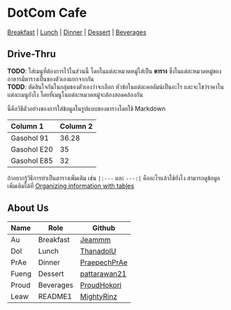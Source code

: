 # DotCom Cafe


[Breakfast](Menu.md/#Breakfast) | [Lunch](Menu.md/#Lunch) | [Dinner](Menu.md/#Dinner) | [Dessert](Menu.md/#Dessert) | [Beverages](Menu.md/#Beverages)

## Drive-Thru
 
**TODO**: ใส่เมนูที่ต้องการไว้ในส่วนนี้ โดยในแต่ละหมวดหมู่ใส่เป็น **ตาราง** ซึ่งในแต่ละหมวดหมู่ของอาหารมีตารางเป็นของตัวเองแยกจากกัน  
**TODD**: ตัดสินใจกันในกลุ่มของตัวเองว่าจะเลือก หัวข้อในแต่ละคอลัมน์เป็นอะไร และจะโชว์ราคาในแต่ละเมนูยังไง โดยที่เมนูในแต่ละหมวดหมู่จะต้องสอดคล้องกัน  

นี้คือวิธีตัวอย่างของการใส่ข้อมูลในรูปแบบของตารางโดยใช้ Markdown  

| Column 1                 | Column 2 |
|:-------------------------|----------|
| Gasohol 91               | 36.28    |
| Gasohol E20              | 35       |
| Gasohol E85              | 32       |

ถ้าอยากรู้วิธีการทำเป็นตารางเพิ่มเติม เช่น `|:---` และ `---:|` คืออะไรแล้วใช้ยังไง สามารถดูข้อมูลเพิ่มเติมได้ที่ [Organizing information with tables](https://docs.github.com/en/get-started/writing-on-github/working-with-advanced-formatting/organizing-information-with-tables)   

## About Us
| Name   | Role      | Github                               |
|:-------|-----------|--------------------------------------|
| Au     | Breakfast | [Jeammm](https://github.com/Jeammm)  |
| Dol       | Lunch     | [ThanadolU](https://github.com/ThanadolU)  |
| PrAe | Dinner | [PraepechPrAe](https://github.com/PraepechPrAe) |
| Fueng | Dessert | [pattarawan21](https://github.com/pattarawan21) |
| Proud | Beverages | [ProudHokori](https://github.com/ProudHokori) |
| Leaw | README1 | [MightyRinz](https://github.com/MightyRinz) |
